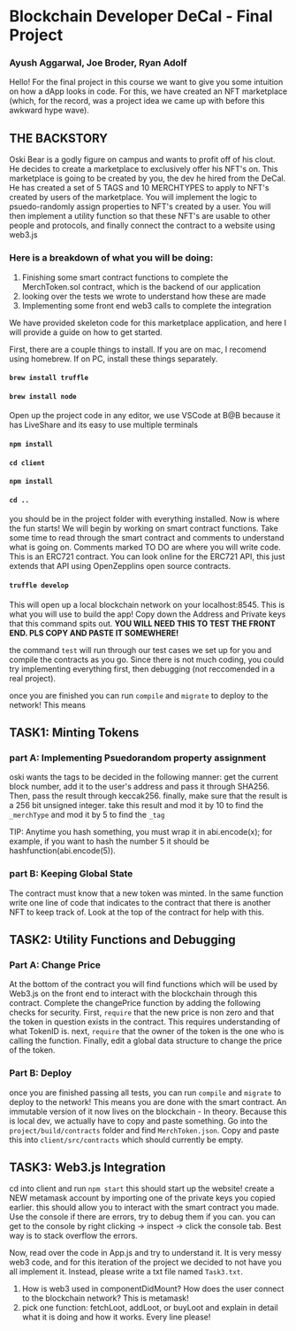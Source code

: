 # Blockchain Developer DeCal - Final Project
### Ayush Aggarwal, Joe Broder, Ryan Adolf

Hello! For the final project in this course we want to give you some intuition on how a dApp looks in code. For this, we have created an NFT marketplace (which,
for the record, was a project idea we came up with before this awkward hype wave). 

## THE BACKSTORY 
Oski Bear is a godly figure on campus and wants to profit off of his clout. He decides to create a marketplace to exclusively offer his NFT's on. 
This marketplace is going to be created by you, the dev he hired from the DeCal. He has created a set of 5 TAGS and 10 MERCHTYPES to apply to NFT's created by
users of the marketplace. You will implement the logic to psuedo-randomly assign properties to NFT's created by a user. You will then implement a utility function
so that these NFT's are usable to other people and protocols, and finally connect the contract to a website using web3.js 

### Here is a breakdown of what you will be doing: 

1. Finishing some smart contract functions to complete the MerchToken.sol contract, which is the backend of our application
2. looking over the tests we wrote to understand how these are made
3. Implementing some front end web3 calls to complete the integration

We have provided skeleton code for this marketplace application, and here I will provide a guide on how to get started. 


First, there are a couple things to install. If you are on mac, I recomend using homebrew. If on PC, install these things separately. 

#### `brew install truffle`
#### `brew install node`

Open up the project code in any editor, we use VSCode at B@B because it has LiveShare and its easy to use multiple terminals

#### `npm install`
#### `cd client`
#### `npm install`
#### `cd ..`

you should be in the project folder with everything installed. Now is where the fun starts! We will begin by working on smart contract functions.
Take some time to read through the smart contract and comments to understand what is going on. Comments marked TO DO are where you will write code. 
This is an ERC721 contract. You can look online for the ERC721 API, this just extends that API using OpenZepplins open source contracts. 

#### `truffle develop`
This will open up a local blockchain network on your localhost:8545. This is what you will use to build the app! Copy down the Address and Private keys
that this command spits out. **YOU WILL NEED THIS TO TEST THE FRONT END. PLS COPY AND PASTE IT SOMEWHERE!**

the command `test` will run through our test cases we set up for you and compile the contracts as you go. Since there is not much coding, you could try
implementing everything first, then debugging (not reccomended in a real project). 

once you are finished you can run `compile` and `migrate` to deploy to the network! This means 

## TASK1: Minting Tokens
### part A: Implementing Psuedorandom property assignment
oski wants the tags to be decided in the following manner: get the current block number, add it to the user's address and pass it through SHA256.
Then, pass the result through keccak256. finally, make sure that the result is a 256 bit unsigned integer. take this result and mod it by 10 to find the `_merchType`
and mod it by 5 to find the `_tag`

TIP: Anytime you hash something, you must wrap it in abi.encode(x); for example, if you want to hash the number 5 it should be hashfunction(abi.encode(5)).

### part B: Keeping Global State
The contract must know that a new token was minted. In the same function write one line of code that indicates to the contract that there is another NFT
to keep track of. Look at the top of the contract for help with this. 

## TASK2: Utility Functions and Debugging
### Part A: Change Price
At the bottom of the contract you will find functions which will be used by Web3.js on the front end to interact with the blockchain through this contract.
Complete the changePrice function by adding the following checks for security. First, `require` that the new price is non zero and that the token in question 
exists in the contract. This requires understanding of what TokenID is. next, `require` that the owner of the token is the one who is calling the function. Finally,
edit a global data structure to change the price of the token. 

### Part B: Deploy
once you are finished passing all tests, you can run `compile` and `migrate` to deploy to the network! This means you are done with the smart contract. An
immutable version of it now lives on the blockchain - In theory. Because this is local dev, we actually have to copy and paste something. 
Go into the `project/build/contracts` folder and find `MerchToken.json`. Copy and paste this into `client/src/contracts` which should currently be empty.

## TASK3: Web3.js Integration
cd into client and run `npm start` this should start up the website! create a NEW metamask account by importing one of the private keys you copied earlier.
this should allow you to interact with the smart contract you made. Use the console if there are errors, try to debug them if you can.
you can get to the console by right clicking -> inspect -> click the console tab. Best way is to stack overflow the errors. 

Now, read over the code in App.js and try to understand it. It is very messy web3 code, 
and for this iteration of the project we decided to not have you all implement it. Instead, please write a txt file named `Task3.txt`. 

1. How is web3 used in componentDidMount? How does the user connect to the blockchain network? This is metamask! 
2. pick one function: fetchLoot, addLoot, or buyLoot and explain in detail what it is doing and how it works. Every line please! 



